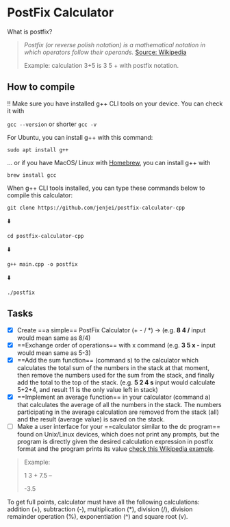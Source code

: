 # PostFix Calculator

What is postfix?

> *Postfix (or reverse polish notation) is a mathematical notation in which operators follow their operands.* [Source: Wikipedia](https://en.wikipedia.org/wiki/Reverse_Polish_notation)
>
> Example: calculation 3+5 is 3 5 + with postfix notation.


## How to compile

:bangbang: Make sure you have installed g++ CLI tools on your device.
You can check it with

```gcc --version``` or shorter ```gcc -v```

For Ubuntu, you can install g++ with this command:

```sudo apt install g++```

... or if you have MacOS/ Linux with [Homebrew](https://brew.sh), you can install g++ with

```brew install gcc```

When g++ CLI tools installed, you can type these commands below to compile this calculator:

```git clone https://github.com/jenjei/postfix-calculator-cpp```

:arrow_down:

```cd postfix-calculator-cpp```

:arrow_down:

```g++ main.cpp -o postfix```

:arrow_down:

```./postfix```

## Tasks

- [x] Create ==a simple== PostFix Calculator (+ - / *) -> (e.g. **8 4 /** input would mean same as 8/4) <br/>
- [x] ==Exchange order of operations== with x command (e.g. **3 5 x -** input would mean same as 5-3)<br/>
- [x] ==Add the sum function== (command s) to the calculator which calculates the total sum of the numbers in the stack at that moment, then remove the numbers used for the sum from the stack, and finally add the total to the top of the stack. (e.g. **5 2 4 s** input would calculate 5+2+4, and result 11 is the only value left in stack) <br/>
- [x] ==Implement an average function== in your calculator (command a) that calculates the average of all the numbers in the stack. The numbers participating in the average calculation are removed from the stack (all) and the result (average value) is saved on the stack. <br/>
- [ ] Make a user interface for your ==calculator similar to the dc program== found on Unix/Linux devices, which does not print any prompts, but the program is directly given the desired calculation expression in postfix format and the program prints its value [check this Wikipedia example](http://en.wikipedia.org/wiki/Dc_(computer_program)).
> Example:
>
> 1 3 + 7.5 –
>
> -3.5  

To get full points, calculator must have all the following calculations: addition (+), subtraction (-), multiplication (*), division (/), division remainder operation (%), exponentiation (^) and square root (v).